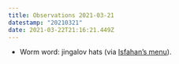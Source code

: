 ```yaml
---
title: Observations 2021-03-21
datestamp: "20210321"
date: 2021-03-22T21:16:21.449Z
---
```

- Worm word: jingalov hats (via [Isfahan’s menu](https://www.eatisfahan.com/menu)).